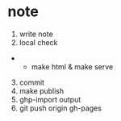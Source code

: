 # note

1. write note
2. local check
* * make html & make serve
3. commit
4. make publish
5. ghp-import output
6. git push origin gh-pages
